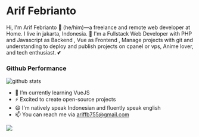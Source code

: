 # Arif Febrianto

Hi, I'm Arif Febrianto 👨 (he/him)—a freelance and remote web developer at Home. I live in jakarta, Indonesia. 🙌 I'm a Fullstack Web Developer with PHP and Javascript as Backend , Vue as Frontend , Manage projects with git and understanding to deploy and publish projects on cpanel or vps, Anime lover, and tech enthusiast. 💕

### Github Performance

![github stats](https://github-readme-stats.vercel.app/api?username=ariffb755&show_icons=true)

- 🔭 I’m currently learning VueJS
- ⚡ Excited to create open-source projects
- 😄 I'm natively speak Indonesian and fluently speak english
- 📫 You can reach me via ariffb755@gmail.com
<img src="https://github-readme-stats.vercel.app/api/top-langs/?username=ariffb755&theme=vue">

